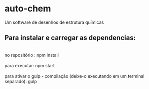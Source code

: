 # auto-chem
Um software de desenhos de estrutura químicas


## Para instalar e carregar as dependencias:
<br> no repositório : npm install <br> 
<br> para executar: npm start <br> 
<br> para ativar o gulp - compilação (deixe-o executando em um terminal separado): gulp
